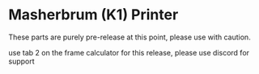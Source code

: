 # Masherbrum (K1) Printer

These parts are purely pre-release at this point, please use with caution.

use tab 2 on the frame calculator for this release, please use discord for support